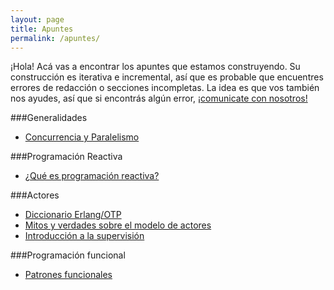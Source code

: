 ```yaml
---
layout: page
title: Apuntes
permalink: /apuntes/
---
```


¡Hola! Acá vas a encontrar los apuntes que estamos construyendo. Su construcción es iterativa e incremental, así que es probable que encuentres errores de redacción o secciones incompletas. La idea es que vos también nos ayudes, así que si encontrás algún error, [¡comunicate con nosotros!](/about)

###Generalidades

- [Concurrencia y Paralelismo](https://docs.google.com/document/d/1F8zdJpJlNJHBVq9PEoqAT_CFnTB6blXYhNkXpS0GXiE)

###Programación Reactiva

- [¿Qué es programación reactiva?](https://docs.google.com/document/d/1hD3jVG211KiKaM-fBlzRov3naGwf12oSjR2dg8JM51w)

###Actores

- [Diccionario Erlang/OTP](https://docs.google.com/document/d/1QG6Aq9AnSuHH5L3r0F063LgYAAP8ts5wSTEmXd8d3r0)
- [Mitos y verdades sobre el modelo de actores](https://docs.google.com/document/d/1-HwUOZEO7zr3qhQN70eRmQ-eYRsrpzxXx0pHOtNyZMg)
- [Introducción a la supervisión](https://docs.google.com/document/d/1r_E6Hj4F-38dy5tDbxfTBW2XaU8sSRaf9qtC-VuLDIw)

###Programación funcional

- [Patrones funcionales](https://docs.google.com/document/d/13XFlFnOaOtMq7I_r4xRUqLP-sasnEJA0-zSEh7utMQ0)
